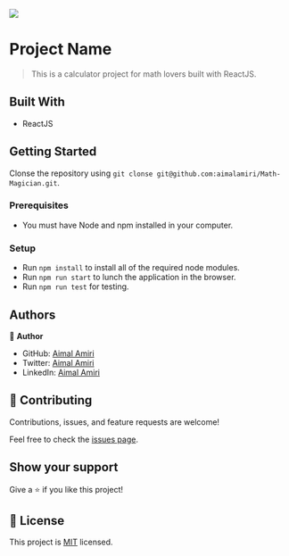 ![](https://img.shields.io/badge/Microverse-blueviolet)

# Project Name

> This is a calculator project for math lovers built with ReactJS.


## Built With

- ReactJS

## Getting Started

Clonse the repository using `git clonse git@github.com:aimalamiri/Math-Magician.git`.

### Prerequisites
- You must have Node and npm installed in your computer.
### Setup
- Run `npm install` to install all of the required node modules.
- Run `npm run start` to lunch the application in the browser.
- Run `npm run test` for testing.


## Authors

👤 **Author**

- GitHub: [Aimal Amiri](https://github.com/aimalamiri)
- Twitter: [Aimal Amiri](https://twitter.com/meaimal)
- LinkedIn: [Aimal Amiri](https://linkedin.com/in/aimal-amiri)

## 🤝 Contributing

Contributions, issues, and feature requests are welcome!

Feel free to check the [issues page](../../issues/).

## Show your support

Give a ⭐️ if you like this project!

## 📝 License

This project is [MIT](./MIT.md) licensed.